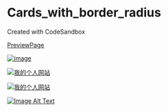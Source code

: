 # Cards_with_border_radius
Created with CodeSandbox

[PreviewPage](blog.kuyin.asia)

[![image](https://github.com/user-attachments/assets/45252d7e-8079-49c9-ac68-2d3550165d64)](blog.kuyin.asia)

[![我的个人网站](https://github.com/user-attachments/assets/45252d7e-8079-49c9-ac68-2d3550165d64)](blog.kuyin.asia)

<a href="blog.kuyin.asia">
  <img src="https://github.com/user-attachments/assets/45252d7e-8079-49c9-ac68-2d3550165d64" alt="我的个人网站">
</a>


[![Image Alt Text](图片URL)](www.baidu.com)
